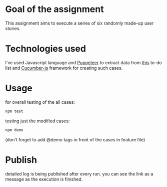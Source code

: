 # Goal of the assignment
This assignment aims to execute a series of six randomly made-up user stories.

# Technologies used
I've used Javascript language and [Puppeteer](https://pptr.dev/) to extract data from [this](http://todomvc.com/examples/vue/) to-do list
and [Cucumber-js](https://cucumber.io/) framework for creating such cases.

# Usage

for overall testing of the all cases:
```javascript 
npm test 
```

testing just the modified cases:
```javascript
npm demo
```
(don't forget to add @demo tags in front of the cases in feature file)

# Publish
detailed log is being published after every run. you can see the link as a message as the execution is finished.
